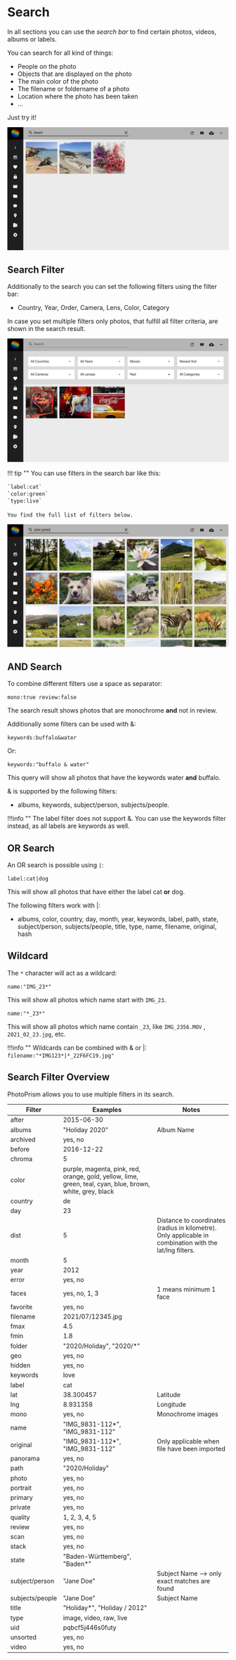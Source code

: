 # Search #
In all sections you can use the *search bar* to find certain photos, videos, albums or labels.

You can search for all kind of things:

* People on the photo
* Objects that are displayed on the photo
* The main color of the photo
* The filename or foldername of a photo
* Location where the photo has been taken
* ...

Just try it!

 ![Screenshot](img/search-beach.png)

## Search Filter ##
Additionally to the search you can set the following filters using the filter bar:

* Country, Year, Order, Camera, Lens, Color, Category

In case you set multiple filters only photos, that fulfill all filter criteria, are shown in the search result.

 ![Screenshot](img/color-red.png)

!!! tip ""
    You can use filters in the search bar like this:
    
    `label:cat`
    `color:green`
    `type:live`
    
    You find the full list of filters below.
    
   ![Screenshot](img/color-green.png)

## AND Search ##
To combine different filters use a space as separator:

```
mono:true review:false
```

The search result shows photos that are monochrome **and** not in review.

Additionally some filters can be used with &:

```bigquery
keywords:buffalo&water
```

Or:

```bigquery
keywords:"buffalo & water"
```

This query will show all photos that have the keywords water **and** buffalo.

& is supported by the following filters:

* albums, keywords, subject/person, subjects/people.

!!!info ""
    The label filter does not support &. You can use the keywords filter instead, as all labels are keywords as well.

## OR Search ##
An OR search is possible using `|`:

```
label:cat|dog
```

This will show all photos that have either the label cat **or** dog.

The following filters work with |:

* albums, color, country, day, month, year, keywords, label, path, state, subject/person, subjects/people, title, type, name, filename, original, hash

## Wildcard ##
The `*` character will act as a wildcard:

```
name:"IMG_23*"
```

This will show all photos which name start with `IMG_23`.


```
name:"*_23*"
```

This will show all photos which name contain `_23`, like `IMG_2356.MOV` , `2021_02_23.jpg`, etc.

!!!info ""
    Wildcards can be combined with & or |: `filename:"*IMG123*|*_22F6FC19.jpg"`

## Search Filter Overview ##
PhotoPrism allows you to use multiple filters in its search.
    
| Filter      | Examples | Notes |
| ----------- | ----------- | - |
| after      |    2015-06-30    | |
| albums | "Holiday 2020" | Album Name |
| archived     |    yes, no    | |
| before      |   2016-12-22     | |
| chroma     |   5     | |
| color  | purple, magenta, pink, red, orange, gold, yellow, lime, green, teal, cyan, blue, brown, white, grey, black       | |
| country     | de | |
| day     |  23    | |
| dist     | 5 | Distance to coordinates (radius in kilometre). Only applicable in combination with the lat/lng filters.|
| month     |  5    | |
| year     |  2012    | |
| error     |    yes, no    | |
| faces     |  yes, no, 1, 3    | 1 means minimum 1 face |
| favorite     |    yes, no    | |
| filename | 2021/07/12345.jpg | |
| fmax     |    4.5  | |
| fmin     |    1.8    | |
| folder | "2020/Holiday", "2020/*" | |
| geo | yes, no | |
| hidden     |    yes, no    | |
| keywords    | love | |
| label      |    cat    | |
| lat     |    38.300457    | Latitude |
| lng     |   8.931358   | Longitude |
| mono     |    yes, no  | Monochrome images |
| name     | "IMG_9831-112*", "IMG_9831-112" | |
| original     | "IMG_9831-112*", "IMG_9831-112" | Only applicable when file have been imported |
| panorama     |    yes, no    | |
| path | "2020/Holiday" | |
| photo | yes, no | |
| portrait     |    yes, no  | |
| primary | yes, no | |
| private     |    yes, no    | |
| quality     |   1, 2, 3, 4, 5   | |
| review     |   yes, no   | |
| scan     |    yes, no    | |
| stack     |    yes, no    | |
| state     | "Baden-Württemberg", "Baden*" | |
| subject/person  |"Jane Doe" | Subject Name --> only exact matches are found|
| subjects/people  |"Jane Doe" | Subject Name|
| title     | "Holiday*", "Holiday / 2012" | |
| type     |   image, video, raw, live     | |
| uid       |  pqbcf5j446s0futy       | |
| unsorted     |    yes, no    | |
| video | yes, no | |

